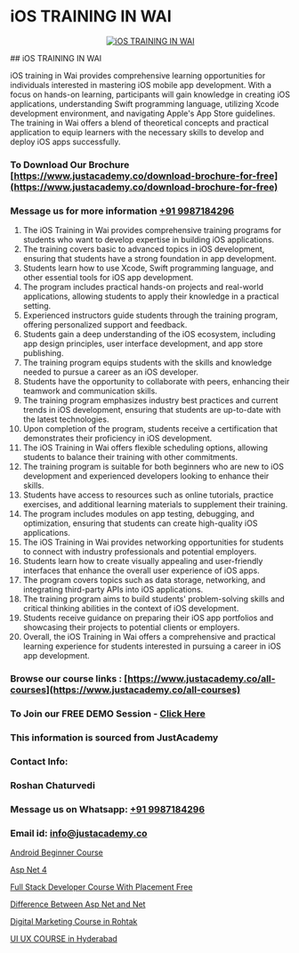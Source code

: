 # iOS TRAINING IN WAI

<p align="center">
  <a href="https://justacademy.co/course-detail/ios-training">
    <img src="https://justacademy.co/storage2/course_image/1676636008_course_image.webp" alt="iOS TRAINING IN WAI">
  </a>
</p>
## iOS TRAINING IN WAI

iOS training in Wai provides comprehensive learning opportunities for individuals interested in mastering iOS mobile app development. With a focus on hands-on learning, participants will gain knowledge in creating iOS applications, understanding Swift programming language, utilizing Xcode development environment, and navigating Apple's App Store guidelines. The training in Wai offers a blend of theoretical concepts and practical application to equip learners with the necessary skills to develop and deploy iOS apps successfully.
### To Download Our Brochure [https://www.justacademy.co/download-brochure-for-free](https://www.justacademy.co/download-brochure-for-free)
### Message us for more information [+91 9987184296](https://api.whatsapp.com/send?phone=919987184296)
1) The iOS Training in Wai provides comprehensive training programs for students who want to develop expertise in building iOS applications.
2) The training covers basic to advanced topics in iOS development, ensuring that students have a strong foundation in app development.
3) Students learn how to use Xcode, Swift programming language, and other essential tools for iOS app development.
4) The program includes practical hands-on projects and real-world applications, allowing students to apply their knowledge in a practical setting.
5) Experienced instructors guide students through the training program, offering personalized support and feedback.
6) Students gain a deep understanding of the iOS ecosystem, including app design principles, user interface development, and app store publishing.
7) The training program equips students with the skills and knowledge needed to pursue a career as an iOS developer.
8) Students have the opportunity to collaborate with peers, enhancing their teamwork and communication skills.
9) The training program emphasizes industry best practices and current trends in iOS development, ensuring that students are up-to-date with the latest technologies.
10) Upon completion of the program, students receive a certification that demonstrates their proficiency in iOS development.
11) The iOS Training in Wai offers flexible scheduling options, allowing students to balance their training with other commitments.
12) The training program is suitable for both beginners who are new to iOS development and experienced developers looking to enhance their skills.
13) Students have access to resources such as online tutorials, practice exercises, and additional learning materials to supplement their training.
14) The program includes modules on app testing, debugging, and optimization, ensuring that students can create high-quality iOS applications.
15) The iOS Training in Wai provides networking opportunities for students to connect with industry professionals and potential employers.
16) Students learn how to create visually appealing and user-friendly interfaces that enhance the overall user experience of iOS apps.
17) The program covers topics such as data storage, networking, and integrating third-party APIs into iOS applications.
18) The training program aims to build students' problem-solving skills and critical thinking abilities in the context of iOS development.
19) Students receive guidance on preparing their iOS app portfolios and showcasing their projects to potential clients or employers.
20) Overall, the iOS Training in Wai offers a comprehensive and practical learning experience for students interested in pursuing a career in iOS app development.

### Browse our course links : [https://www.justacademy.co/all-courses](https://www.justacademy.co/all-courses) 
### To Join our FREE DEMO Session - [Click Here](https://www.justacademy.co/register-for-course-demo)


### This information is sourced from JustAcademy
### Contact Info:
### Roshan Chaturvedi
### Message us on Whatsapp: [+91 9987184296](https://api.whatsapp.com/send?phone=919987184296)
### Email id: [info@justacademy.co](mailto:info@justacademy.co)
                
[Android Beginner Course](https://www.linkedin.com/pulse/android-beginner-course-justacademy-0hlvc/)

[Asp Net 4](https://www.linkedin.com/pulse/asp-net-4-justacademy-chandigarh-3zcjc?trackingId=wYyAvoJXNIQjBktbE1V%2FMA%3D%3D&lipi=urn%3Ali%3Apage%3Ad_flagship3_company_admin%3BKQmokhDTSBO4c3m1OKbvVA%3D%3D)

[Full Stack Developer Course With Placement Free](https://medium.com/@akanshapatil/full-stack-developer-course-with-placement-free-ce508c235fe4)

[Difference Between Asp Net and Net](https://medium.com/@prempja40/difference-between-asp-net-and-net-0fb79903c681)

[Digital Marketing Course in Rohtak](https://justacademyin.github.io/justacademy/digital-marketing-course-in-rohtak)

[UI UX COURSE in Hyderabad](https://justacademyin.github.io/justacademy/ui-ux-course-in-hyderabad)


